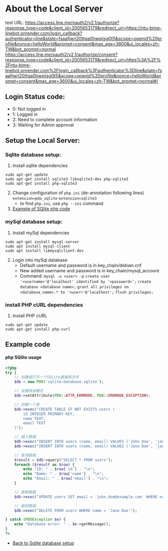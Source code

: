 # About the Local Server
test URL: https://access.line.me/oauth2/v2.1/authorize?response_type=code&client_id=2005653179&redirect_uri=https://ntu-bime-linebot.onrender.com/login_callback?authenticator=line&state=fsaafjwri20ttga0hwpjisg0t5&scope=openid%20profile&nonce=helloWorld&prompt=consent&max_age=3600&ui_locales=zh-TW&bot_prompt=normal
https://access.line.me/oauth2/v2.1/authorize/consent?response_type=code&client_id=2005653179&redirect_uri=https%3A%2F%2Fntu-bime-linebot.onrender.com%2Flogin_callback%3Fauthenticator%3Dline&state=fsaafjwri20ttga0hwpjisg0t5&scope=openid%20profile&nonce=helloWorld&prompt=consent&max_age=3600&ui_locales=zh-TW&bot_prompt=normal#/
## Login Status code:
* 0: Not logged in
* 1: Logged in
* 2: Need to complete account information
* 3: Waiting for Admin approval 
## Setup the Local Server:
### Sqlite database setup:
1. Install sqlite dependencies
```shell
sudo apt-get update
sudo apt-get install sqlite3 libsqlite3-dev php-sqlite3
sudo apt-get install php-sqlite3
```
2. Change configuration of `php.ini` (de-annotation following lines)
`extension=pdo_sqlite`
`extension=sqlite3`
    * to find `php.ini`, use `php --ini` command
3. [Example of SQlite php code](#php-sqlite-usage)

### mySql database setup:
1. Install mySql dependencies
```shell
sudo apt-get install mysql-server
sudo apt install mysql-client
sudo apt install libmysqlclient-dev
```
2. Login into mySql database
    * Default username and password is in key_chain/debian.cnf
    * New added username and password is in key_chain/mysql_account
    * Command:
    `mysql -u <user> -p`
    `create user '<username>'@'localhost' identified by '<password>';`
    `create database <database name>;`
    `grant all privileges on <database_name>.* to '<user>'@'localhost';`
    `flush privileges;`

### install PHP cURL dependencies
1. Install PHP cURL
```shell
sudo apt-get update
sudo apt-get install php-curl
```
## Example code
#### php SQlite usage
```php
<?php
try {
    // 创建或打开一个SQLite数据库文件
    $db = new PDO('sqlite:database.sqlite');

    // 设置错误模式
    $db->setAttribute(PDO::ATTR_ERRMODE, PDO::ERRMODE_EXCEPTION);

    // 创建一个表
    $db->exec("CREATE TABLE IF NOT EXISTS users (
        id INTEGER PRIMARY KEY,
        name TEXT,
        email TEXT
    )");

    // 插入数据
    $db->exec("INSERT INTO users (name, email) VALUES ('John Doe', 'john@example.com')");
    $db->exec("INSERT INTO users (name, email) VALUES ('Jane Doe', 'jane@example.com')");

    // 查询数据
    $result = $db->query("SELECT * FROM users");
    foreach ($result as $row) {
        echo "ID: " . $row['id'] . "\n";
        echo "Name: " . $row['name'] . "\n";
        echo "Email: " . $row['email'] . "\n";
    }

    // 更新数据
    $db->exec("UPDATE users SET email = 'john.doe@example.com' WHERE name = 'John Doe'");

    // 删除数据
    $db->exec("DELETE FROM users WHERE name = 'Jane Doe'");

} catch (PDOException $e) {
    echo "Database error: " . $e->getMessage();
}
?>
```
- [Back to Sqlite database setup](#sqlite-database-setup)
